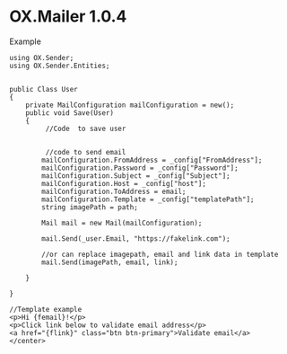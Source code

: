 # OX.Mailer 1.0.4



Example

    using OX.Sender;
    using OX.Sender.Entities;


    public Class User
    {        
        private MailConfiguration mailConfiguration = new();
        public void Save(User)
        {    
             //Code  to save user
            

             //code to send email
            mailConfiguration.FromAddress = _config["FromAddress"];
            mailConfiguration.Password = _config["Password"];
            mailConfiguration.Subject = _config["Subject"];
            mailConfiguration.Host = _config["host"];
            mailConfiguration.ToAddress = email;
            mailConfiguration.Template = _config["templatePath"];
            string imagePath = path;

            Mail mail = new Mail(mailConfiguration);

            mail.Send(_user.Email, "https://fakelink.com");

            //or can replace imagepath, email and link data in template
            mail.Send(imagePath, email, link);

        }

    }

    //Template example
    <p>Hi {femail}!</p>
    <p>Click link below to validate email address</p>
    <a href="{flink}" class="btn btn-primary">Validate email</a>
    </center>